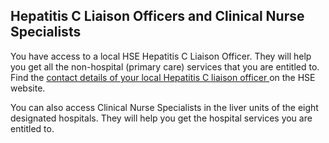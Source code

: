 ##  Hepatitis C Liaison Officers and Clinical Nurse Specialists

You have access to a local HSE Hepatitis C Liaison Officer. They will help you
get all the non-hospital (primary care) services that you are entitled to.
Find the [ contact details of your local Hepatitis C liaison officer
](https://www.hse.ie/eng/about/who/primarycare/guidetohepcservices.html) on
the HSE website.

You can also access Clinical Nurse Specialists in the liver units of the eight
designated hospitals. They will help you get the hospital services you are
entitled to.
